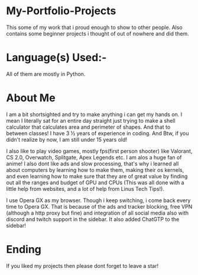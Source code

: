 # My-Portfolio-Projects
This some of my work that i proud enough to show to other people. Also contains some beginner projects i thought of out of nowhere and did them.

# Language(s) Used:-
All of them are mostly in Python.

# About Me
I am a bit shortsighted and try to make anything i can get my hands on. I mean I literally sat for an entire day straight just trying to make a shell calculator that calculates area and perimeter of shapes. And that to between classes! I have 3 ½ years of experience in coding. And Btw, if you didn't realize by now, I am still under 15 years old!

I also like to play video games, mostly fps(first person shooter) like Valorant, CS 2.0, Overwatch, Splitgate, Apex Legends etc. I am alos a huge fan of anime! I also dont like ads and slow processing, that's why i learned all about computers by learning how to make them, making their os kernels, and even learning how to make sure that they are of great value by finding out all the ranges and budget of GPU and CPUs (This was all done with a little help from websites, and a lot of help from Linus Tech Tips!). 

I use Opera GX as my browser. Though i keep switching, i come back every time to Opera GX. That is because of the ads and tracker blocking, free VPN (although a http proxy but fine) and integration of all social media also with discord and twitch support in the sidebar. It also added ChatGTP to the sidebar!

# Ending
If you liked my projects then please dont forget to leave a star!
